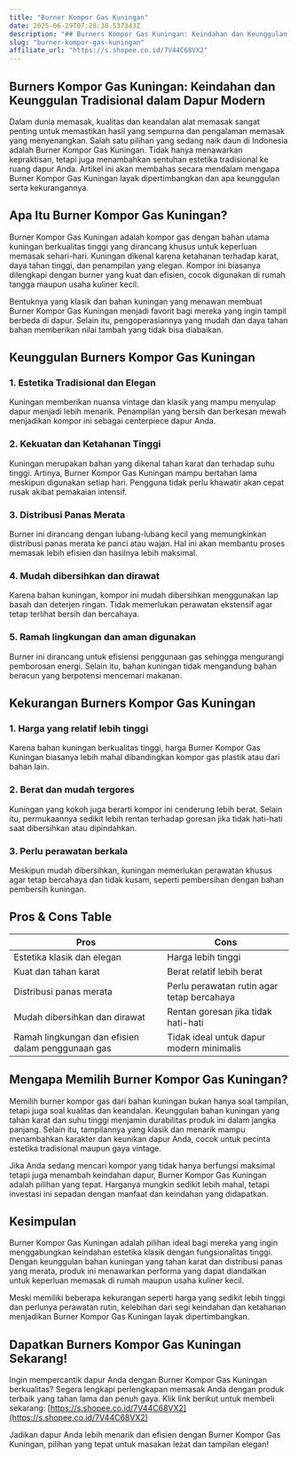 ```yaml
---
title: "Burner Kompor Gas Kuningan"
date: 2025-06-29T07:28:38.537343Z
description: "## Burners Kompor Gas Kuningan: Keindahan dan Keunggulan Tradisional dalam Dapur Modern..."
slug: "burner-kompor-gas-kuningan"
affiliate_url: "https://s.shopee.co.id/7V44C68VX2"
---
```

## Burners Kompor Gas Kuningan: Keindahan dan Keunggulan Tradisional dalam Dapur Modern

Dalam dunia memasak, kualitas dan keandalan alat memasak sangat penting untuk memastikan hasil yang sempurna dan pengalaman memasak yang menyenangkan. Salah satu pilihan yang sedang naik daun di Indonesia adalah Burner Kompor Gas Kuningan. Tidak hanya menawarkan kepraktisan, tetapi juga menambahkan sentuhan estetika tradisional ke ruang dapur Anda. Artikel ini akan membahas secara mendalam mengapa Burner Kompor Gas Kuningan layak dipertimbangkan dan apa keunggulan serta kekurangannya.

## Apa Itu Burner Kompor Gas Kuningan?

Burner Kompor Gas Kuningan adalah kompor gas dengan bahan utama kuningan berkualitas tinggi yang dirancang khusus untuk keperluan memasak sehari-hari. Kuningan dikenal karena ketahanan terhadap karat, daya tahan tinggi, dan penampilan yang elegan. Kompor ini biasanya dilengkapi dengan burner yang kuat dan efisien, cocok digunakan di rumah tangga maupun usaha kuliner kecil.

Bentuknya yang klasik dan bahan kuningan yang menawan membuat Burner Kompor Gas Kuningan menjadi favorit bagi mereka yang ingin tampil berbeda di dapur. Selain itu, pengoperasiannya yang mudah dan daya tahan bahan memberikan nilai tambah yang tidak bisa diabaikan.

## Keunggulan Burners Kompor Gas Kuningan

### 1. Estetika Tradisional dan Elegan

Kuningan memberikan nuansa vintage dan klasik yang mampu menyulap dapur menjadi lebih menarik. Penampilan yang bersih dan berkesan mewah menjadikan kompor ini sebagai centerpiece dapur Anda.

### 2. Kekuatan dan Ketahanan Tinggi

Kuningan merupakan bahan yang dikenal tahan karat dan terhadap suhu tinggi. Artinya, Burner Kompor Gas Kuningan mampu bertahan lama meskipun digunakan setiap hari. Pengguna tidak perlu khawatir akan cepat rusak akibat pemakaian intensif.

### 3. Distribusi Panas Merata

Burner ini dirancang dengan lubang-lubang kecil yang memungkinkan distribusi panas merata ke panci atau wajan. Hal ini akan membantu proses memasak lebih efisien dan hasilnya lebih maksimal.

### 4. Mudah dibersihkan dan dirawat

Karena bahan kuningan, kompor ini mudah dibersihkan menggunakan lap basah dan deterjen ringan. Tidak memerlukan perawatan ekstensif agar tetap terlihat bersih dan bercahaya.

### 5. Ramah lingkungan dan aman digunakan

Burner ini dirancang untuk efisiensi penggunaan gas sehingga mengurangi pemborosan energi. Selain itu, bahan kuningan tidak mengandung bahan beracun yang berpotensi mencemari makanan.

## Kekurangan Burners Kompor Gas Kuningan

### 1. Harga yang relatif lebih tinggi

Karena bahan kuningan berkualitas tinggi, harga Burner Kompor Gas Kuningan biasanya lebih mahal dibandingkan kompor gas plastik atau dari bahan lain.

### 2. Berat dan mudah tergores

Kuningan yang kokoh juga berarti kompor ini cenderung lebih berat. Selain itu, permukaannya sedikit lebih rentan terhadap goresan jika tidak hati-hati saat dibersihkan atau dipindahkan.

### 3. Perlu perawatan berkala

Meskipun mudah dibersihkan, kuningan memerlukan perawatan khusus agar tetap bercahaya dan tidak kusam, seperti pembersihan dengan bahan pembersih kuningan.

## Pros & Cons Table

| **Pros**                                            | **Cons**                                           |
|-----------------------------------------------------|---------------------------------------------------|
| Estetika klasik dan elegan                        | Harga lebih tinggi                              |
| Kuat dan tahan karat                               | Berat relatif lebih berat                        |
| Distribusi panas merata                            | Perlu perawatan rutin agar tetap bercahaya     |
| Mudah dibersihkan dan dirawat                     | Rentan goresan jika tidak hati-hati             |
| Ramah lingkungan dan efisien dalam penggunaan gas | Tidak ideal untuk dapur modern minimalis       |

## Mengapa Memilih Burner Kompor Gas Kuningan?

Memilih burner kompor gas dari bahan kuningan bukan hanya soal tampilan, tetapi juga soal kualitas dan keandalan. Keunggulan bahan kuningan yang tahan karat dan suhu tinggi menjamin durabilitas produk ini dalam jangka panjang. Selain itu, tampilannya yang klasik dan menarik mampu menambahkan karakter dan keunikan dapur Anda, cocok untuk pecinta estetika tradisional maupun gaya vintage.

Jika Anda sedang mencari kompor yang tidak hanya berfungsi maksimal tetapi juga menambah keindahan dapur, Burner Kompor Gas Kuningan adalah pilihan yang tepat. Harganya mungkin sedikit lebih mahal, tetapi investasi ini sepadan dengan manfaat dan keindahan yang didapatkan.

## Kesimpulan

Burner Kompor Gas Kuningan adalah pilihan ideal bagi mereka yang ingin menggabungkan keindahan estetika klasik dengan fungsionalitas tinggi. Dengan keunggulan bahan kuningan yang tahan karat dan distribusi panas yang merata, produk ini menawarkan performa yang dapat diandalkan untuk keperluan memasak di rumah maupun usaha kuliner kecil.

Meski memiliki beberapa kekurangan seperti harga yang sedikit lebih tinggi dan perlunya perawatan rutin, kelebihan dari segi keindahan dan ketahanan menjadikan Burner Kompor Gas Kuningan layak dipertimbangkan.

## Dapatkan Burners Kompor Gas Kuningan Sekarang!

Ingin mempercantik dapur Anda dengan Burner Kompor Gas Kuningan berkualitas? Segera lengkapi perlengkapan memasak Anda dengan produk terbaik yang tahan lama dan penuh gaya. Klik link berikut untuk membeli sekarang: [https://s.shopee.co.id/7V44C68VX2](https://s.shopee.co.id/7V44C68VX2)

Jadikan dapur Anda lebih menarik dan efisien dengan Burner Kompor Gas Kuningan, pilihan yang tepat untuk masakan lezat dan tampilan elegan!